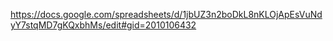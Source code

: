 https://docs.google.com/spreadsheets/d/1jbUZ3n2boDkL8nKLOjApEsVuNdyY7stqMD7gKQxbhMs/edit#gid=2010106432